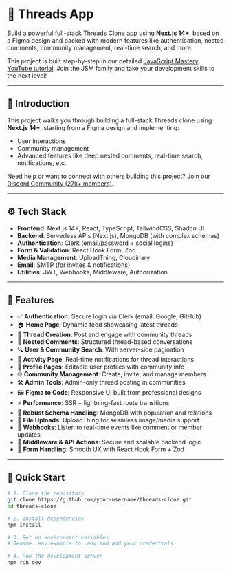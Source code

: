 # 🧵 Threads App 

Build a powerful full-stack Threads Clone app using **Next.js 14+**, based on a Figma design and packed with modern features like authentication, nested comments, community management, real-time search, and more.

This project is built step-by-step in our detailed [JavaScript Mastery YouTube tutorial](https://www.youtube.com/c/javascriptmastery). Join the JSM family and take your development skills to the next level!

---

## 🤖 Introduction

This project walks you through building a full-stack Threads clone using **Next.js 14+**, starting from a Figma design and implementing:

- User interactions
- Community management
- Advanced features like deep nested comments, real-time search, notifications, etc.

Need help or want to connect with others building this project? Join our [Discord Community (27k+ members)](https://discord.gg/javascriptmastery).

---

## ⚙️ Tech Stack

- **Frontend**: Next.js 14+, React, TypeScript, TailwindCSS, Shadcn UI
- **Backend**: Serverless APIs (Next.js), MongoDB (with complex schemas)
- **Authentication**: Clerk (email/password + social logins)
- **Form & Validation**: React Hook Form, Zod
- **Media Management**: UploadThing, Cloudinary
- **Email**: SMTP (for invites & notifications)
- **Utilities**: JWT, Webhooks, Middleware, Authorization

---

## 🔋 Features

- ✅ **Authentication**: Secure login via Clerk (email, Google, GitHub)
- 🏠 **Home Page**: Dynamic feed showcasing latest threads
- 🧵 **Thread Creation**: Post and engage with community threads
- 💬 **Nested Comments**: Structured thread-based conversations
- 🔍 **User & Community Search**: With server-side pagination
- 🔔 **Activity Page**: Real-time notifications for thread interactions
- 👤 **Profile Pages**: Editable user profiles with community info
- 🌐 **Community Management**: Create, invite, and manage members
- 🛠️ **Admin Tools**: Admin-only thread posting in communities
- 🖼️ **Figma to Code**: Responsive UI built from professional designs
- ⚡ **Performance**: SSR + lightning-fast route transitions
- 🧩 **Robust Schema Handling**: MongoDB with population and relations
- 📁 **File Uploads**: UploadThing for seamless image/media support
- 🔄 **Webhooks**: Listen to real-time events like comment or member updates
- 🧾 **Middleware & API Actions**: Secure and scalable backend logic
- 🧪 **Form Handling**: Smooth UX with React Hook Form + Zod

---

## 🤸 Quick Start

```bash
# 1. Clone the repository
git clone https://github.com/your-username/threads-clone.git
cd threads-clone

# 2. Install dependencies
npm install

# 3. Set up environment variables
# Rename .env.example to .env and add your credentials

# 4. Run the development server
npm run dev
